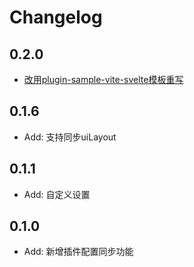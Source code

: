 # Changelog

## 0.2.0

* [改用plugin-sample-vite-svelte模板重写](https://github.com/siyuan-note/plugin-sample-vite-svelte)

## 0.1.6

* Add: 支持同步uiLayout

## 0.1.1

* Add: 自定义设置

## 0.1.0

* Add: 新增插件配置同步功能

